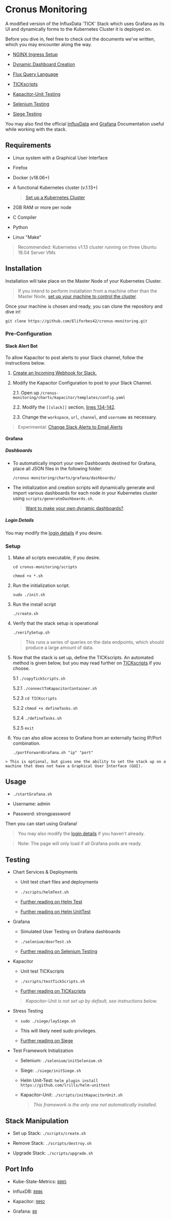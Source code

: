 
# Cronus Monitoring
A modified version of the InfluxData 'TICK' Stack which uses Grafana as its UI and dynamically forms to the Kubernetes Cluster it is deployed on. 

Before you dive in, feel free to check out the documents we've written, which you may encounter along the way.

- [NGINX Ingress Setup](https://github.com/Eliforbes42/cronus-monitoring/blob/master/NGINX-Ingress.md)

- [Dynamic Dashboard Creation](https://github.com/Eliforbes42/cronus-monitoring/blob/master/GRAFANA.md)

- [Flux Query Language](https://github.com/Eliforbes42/cronus-monitoring/blob/master/charts/grafana/FLUX.md)

- [TICKscripts](https://github.com/Eliforbes42/cronus-monitoring/blob/master/charts/kapacitor/TICKscripts/README.md)

- [Kapacitor-Unit Testing](https://github.com/Eliforbes42/cronus-monitoring/tree/master/charts/kapacitor/TICKscripts/tests)

- [Selenium Testing](https://github.com/Eliforbes42/cronus-monitoring/blob/master/selenium/README.md)

- [Siege Testing](https://github.com/Eliforbes42/cronus-monitoring/blob/master/siege/README.md)

You may also find the official [InfluxData](https://docs.influxdata.com/) and [Grafana](https://grafana.com/docs/) Documentation useful while working with the stack.

## Requirements

- Linux system with a Graphical User Interface

- Firefox

- Docker (v18.06+)

- A functional Kubernetes cluster (v.1.13+)

    > [Set up a Kubernetes Cluster](https://kubernetes.io/docs/setup/independent/create-cluster-kubeadm/)

- 2GB RAM or more per node

- C Compiler

- Python

- Linux "Make"

> Recommended: Kubernetes v1.13 cluster running on three Ubuntu 18.04 Server VMs

## Installation

Installation will take place on the Master Node of your Kubernetes Cluster.

> If you intend to perform installation from a machine other than the Master Node, [set up your machine to control the cluster](https://kubernetes.io/docs/setup/independent/create-cluster-kubeadm/#optional-controlling-your-cluster-from-machines-other-than-the-master).

Once your machine is chosen and ready, you can clone the repository and dive in!

`git clone https://github.com/Eliforbes42/cronus-monitoring.git`



### Pre-Configuration

#### Slack Alert Bot
To allow Kapacitor to post alerts to your Slack channel, follow the instructions below.

1. [Create an Incoming Webhook for Slack.](https://api.slack.com/incoming-webhooks)

2. Modify the Kapacitor Configuration to post to your Slack Channel.

    2.1. Open up `/cronus-monitoring/charts/kapacitor/templates/config.yaml`

    2.2. Modify the `[[slack]]` section, [lines 134-142](https://github.com/Eliforbes42/cronus-monitoring/blob/master/charts/kapacitor/templates/config.yaml#L134).
    
    2.3. Change the `workspace`, `url`, `channel`, and `username` as necessary.

> Experimental: [Change Slack Alerts to Email Alerts](https://github.com/Eliforbes42/cronus-monitoring/blob/master/scripts/README.md#slackalerttoemailsh)

#### Grafana 

##### Dashboards
- To automatically import your own Dashboards destined for Grafana, place all JSON files in the following folder: 

      /cronus-monitoring/charts/grafana/dashboards/

- The initialization and creation scripts will dynamically generate and import various dashboards for each node in your Kubernetes cluster using `scripts/generateDashboards.sh`.
  > [Want to make your own dynamic dashboards?](https://github.com/Eliforbes42/cronus-monitoring/blob/master/GRAFANA.md).

##### Login Details

You may modify the [login details](https://github.com/Eliforbes42/cronus-monitoring/blob/master/charts/grafana/values.yaml#L112) if you desire.

### Setup
1.   Make all scripts executable, if you desire.
         
         cd cronus-monitoring/scripts

         chmod +x *.sh

2.   Run the initialization script.
                   
         sudo ./init.sh

3.   Run the install script

         ./create.sh

4.   Verify that the stack setup is operational

         ./verifySetup.sh

        > This runs a series of queries on the data endpoints, which should produce a large amount of data.

5.   Now that the stack is set up, define the TICKscripts. An automated method is given below, but you may read further on [TICKscripts](https://github.com/Eliforbes42/cronus-monitoring/blob/master/charts/kapacitor/TICKscripts/README.md) if you choose.

        5.1   `./copyTickScripts.sh`  

        5.2.1 `./connectToKapacitorContainer.sh`

        5.2.3 `cd TICKscripts`

        5.2.2 `chmod +x defineTasks.sh`

        5.2.4 `./defineTasks.sh`

        5.2.5 `exit`

6.   You can also allow access to Grafana from an externally facing IP/Port combination.

         ./portForwardGrafana.sh "ip" "port"

    > This is optional, but gives one the ability to set the stack up on a machine that does not have a Graphical User Interface (GUI).

## Usage

-  `./startGrafana.sh`

- Username: admin

- Password: strongpassword

Then you can start using Grafana!

> You may also modify the [login details](https://github.com/Eliforbes42/cronus-monitoring/blob/master/charts/grafana/values.yaml#L112) if you haven't already.

> Note: The page will only load if all Grafana pods are ready.

## Testing

- Chart Services & Deployments

    -  Unit test chart files and deployments

    -  `./scripts/helmTest.sh`

    - [Further reading on Helm Test](https://github.com/helm/helm/blob/master/docs/chart_tests.md)

    - [Further reading on Helm UnitTest](https://github.com/lrills/helm-unittest)

- Grafana

    - Simulated User Testing on Grafana dashboards

    - `./selenium/doorTest.sh`
    
    - [Further reading on Selenium Testing](https://github.com/Eliforbes42/cronus-monitoring/blob/master/selenium/README.md)

- Kapacitor

    - Unit test TICKscripts

    - `./scripts/testTickScripts.sh`

    - [Further reading on TICKscripts](https://github.com/Eliforbes42/cronus-monitoring/blob/master/charts/kapacitor/TICKscripts/README.md)

    > *Kapacitor-Unit is not set up by default, see instructions below.*

- Stress Testing

    - `sudo ./siege/laySiege.sh`

    - This will likely need sudo privileges.

    - [Further reading on Siege](https://github.com/Eliforbes42/cronus-monitoring/blob/master/siege/README.md)

- Test Framework Initialization

    - Selenium: `./selenium/initSelenium.sh`

    - Siege: `./siege/initSiege.sh`

    - Helm Unit-Test: `helm plugin install https://github.com/lrills/helm-unittest`

    - Kapacitor-Unit: `./scripts/initKapacitorUnit.sh`

        > *This framework is the only one not automatically installed.*

## Stack Manipulation

- Set up Stack:  `./scripts/create.sh`

- Remove Stack:  `./scripts/destroy.sh`

- Upgrade Stack: `./scripts/upgrade.sh`        

## Port Info
* Kube-State-Metrics: [`8085`](https://github.com/Eliforbes42/cronus-monitoring/blob/master/charts/kube-state-metrics/values.yaml#L8)

* InfluxDB: [`8086`](https://github.com/Eliforbes42/cronus-monitoring/blob/master/charts/influxdb/values.yaml#L103)

* Kapacitor: [`9092`](https://github.com/Eliforbes42/cronus-monitoring/blob/master/charts/kapacitor/templates/config.yaml#L17)

* Grafana: [`80`](https://github.com/Eliforbes42/cronus-monitoring/blob/master/charts/grafana/values.yaml#L58)
